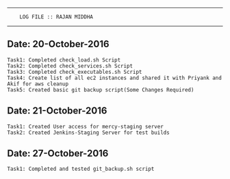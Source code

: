 __________________________________________

		LOG FILE :: RAJAN MIDDHA		
__________________________________________

## Date: 20-October-2016	
	Task1: Completed check_load.sh Script
	Task2: Completed check_services.sh Script
	Task3: Completed check_executables.sh Script
	Task4: Create list of all ec2 instances and shared it with Priyank and Akif for aws cleanup
	Task5: Created basic git backup script(Some Changes Required)

## Date: 21-October-2016

	Task1: Created User access for mercy-staging server
	Task2: Created Jenkins-Staging Server for test builds

## Date: 27-October-2016
	
	Task1: Completed and tested git_backup.sh script
